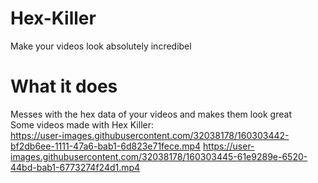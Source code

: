 # Hex-Killer
Make your videos look absolutely incredibel
# What it does
Messes with the hex data of your videos and makes them look great\
Some videos made with Hex Killer:\
https://user-images.githubusercontent.com/32038178/160303442-bf2db6ee-1111-47a6-bab1-6d823e71fece.mp4
https://user-images.githubusercontent.com/32038178/160303445-61e9289e-6520-44bd-bab1-6773274f24d1.mp4
